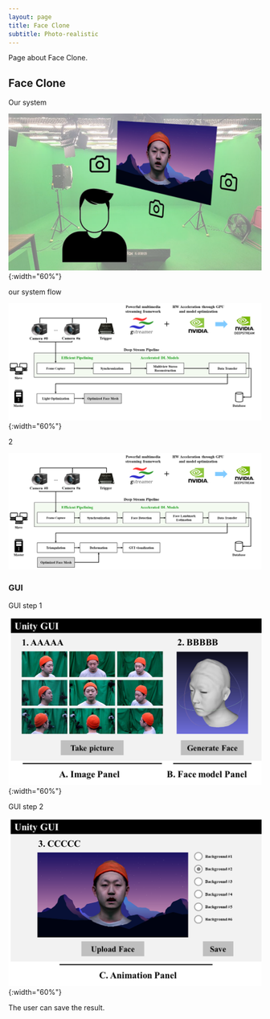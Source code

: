 ```yaml
---
layout: page
title: Face Clone
subtitle: Photo-realistic
---
```


Page about Face Clone.

## Face Clone

Our system

![Studio](/assets/img/1_system.png){:width="60%"}

our system flow

![Flow](/assets/img/3_flow1.png){:width="60%"}

2

![Flow](/assets/img/3_flow2.png)

### GUI

GUI step 1

![Flow](/assets/img/4_interfacea.png){:width="60%"}

GUI step 2

![Flow](/assets/img/4_interfaceb.png){:width="60%"}

The user can save the result.
